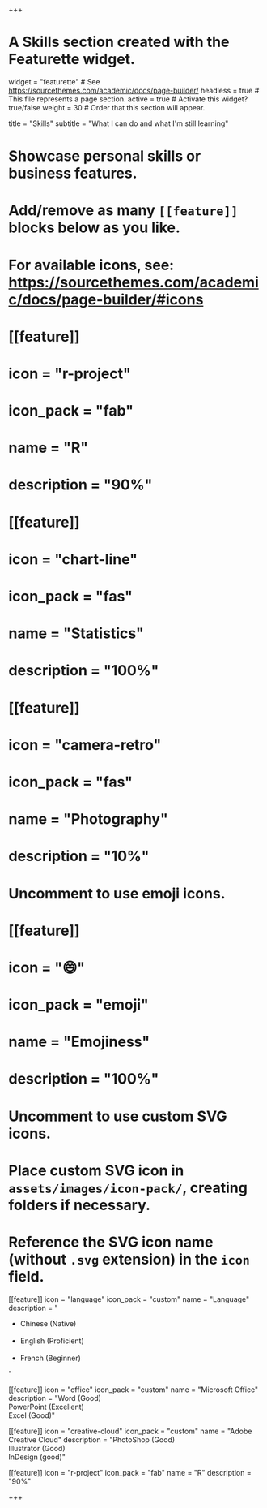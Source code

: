 +++
# A Skills section created with the Featurette widget.
widget = "featurette"  # See https://sourcethemes.com/academic/docs/page-builder/
headless = true  # This file represents a page section.
active = true  # Activate this widget? true/false
weight = 30  # Order that this section will appear.

title = "Skills"
subtitle = "What I can do and what I'm still learning"

# Showcase personal skills or business features.
# 
# Add/remove as many `[[feature]]` blocks below as you like.
# 
# For available icons, see: https://sourcethemes.com/academic/docs/page-builder/#icons

# [[feature]]
#  icon = "r-project"
#  icon_pack = "fab"
#  name = "R"
#  description = "90%"
  
# [[feature]]
#  icon = "chart-line"
#  icon_pack = "fas"
#  name = "Statistics"
#  description = "100%"  
  
# [[feature]]
#  icon = "camera-retro"
#  icon_pack = "fas"
#  name = "Photography"
#  description = "10%"

# Uncomment to use emoji icons.
# [[feature]]
#  icon = ":smile:"
#  icon_pack = "emoji"
#  name = "Emojiness"
#  description = "100%"  

# Uncomment to use custom SVG icons.
# Place custom SVG icon in `assets/images/icon-pack/`, creating folders if necessary.
# Reference the SVG icon name (without `.svg` extension) in the `icon` field.
 [[feature]]
  icon = "language"
  icon_pack = "custom"
  name = "Language"
  description = "<ul><li>Chinese (Native)</li><br><li>English (Proficient)</li><br><li>French (Beginner)</li></ul> "

 [[feature]]
  icon = "office"
  icon_pack = "custom"
  name = "Microsoft Office"
  description = "Word (Good)<br>PowerPoint (Excellent)<br>Excel (Good)"
  
  
 [[feature]]
  icon = "creative-cloud"
  icon_pack = "custom"
  name = "Adobe Creative Cloud"
  description = "PhotoShop (Good)<br>Illustrator (Good)<br> InDesign (good)"

 [[feature]]
  icon = "r-project"
  icon_pack = "fab"
  name = "R"
  description = "90%"

+++
